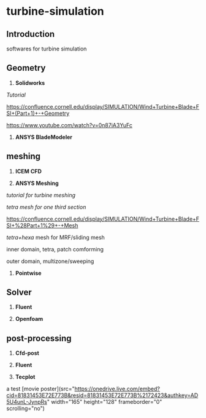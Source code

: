 # turbine-simulation
## Introduction

softwares for turbine simulation
## Geometry
1. **Solidworks**

*Tutorial*

https://confluence.cornell.edu/display/SIMULATION/Wind+Turbine+Blade+FSI+(Part+1)+-+Geometry

https://www.youtube.com/watch?v=0n87iA3YuFc

1. **ANSYS BladeModeler**

## meshing 
1. **ICEM CFD**

1. **ANSYS Meshing**

*tutorial for turbine meshing*

*tetra mesh for one third section*

https://confluence.cornell.edu/display/SIMULATION/Wind+Turbine+Blade+FSI+%28Part+1%29+-+Mesh

*tetra+hexa*
mesh for MRF/sliding mesh

inner domain, tetra, patch comforming

outer domain, multizone/sweeping

1. **Pointwise**

## Solver
1. **Fluent**

1. **Openfoam**

## post-processing
1. **Cfd-post**

1. **Fluent**

1. **Tecplot**

a test
[movie poster](src="https://onedrive.live.com/embed?cid=81831453E72E773B&resid=81831453E72E773B%2172423&authkey=AD5U4unL-JynpRs" width="165" height="128" frameborder="0" scrolling="no")
